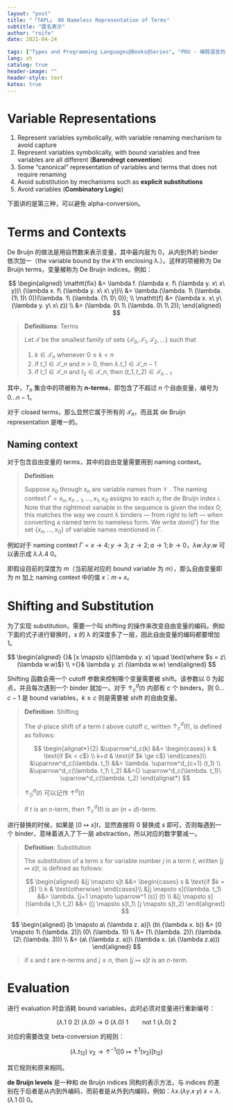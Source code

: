 ```yaml
---
layout: "post"
title: "「TAPL」 06 Nameless Representation of Terms"
subtitle: "匿名表示"
author: "roife"
date: 2021-04-24

tags: ["Types and Programming Languages@Books@Series", "PKU - 编程语言的设计原理@Courses@Series", "程序语言理论@Tags@Tags", "类型系统@Tags@Tags"]
lang: zh
catalog: true
header-image: ""
header-style: text
katex: true
---
```


# Variable Representations

1. Represent variables symbolically, with variable renaming mechanism to avoid capture
2. Represent variables symbolically, with bound variables and free variables are all different (**Barendregt convention**)
3. Some “canonical” representation of variables and terms that does not require renaming
4. Avoid substitution by mechanisms such as **explicit substitutions**
5. Avoid variables (**Combinatory Logic**)

下面讲的是第三种，可以避免 alpha-conversion。

# Terms and Contexts

De Bruijn 的做法是用自然数来表示变量，其中最内层为 $0$，从内到外的 binder 依次加一（the
variable bound by the $k$'th enclosing λ.）。这样的项被称为 De Bruijn terms，变量被称为 De Bruijn indices。例如：

$$
\begin{aligned}
    \mathtt{fix} &= \lambda f. (\lambda x. f\ (\lambda y. x\ x\ y))\ (\lambda x. f\ (\lambda y. x\ x\ y))\\
    &= \lambda.(\lambda. 1\ (\lambda. (1\ 1)\ 0))(\lambda. 1\ (\lambda. (1\ 1)\ 0)); \\
    \mathtt{f} &= (\lambda x. x\ y\ (\lambda y. y\ x\ z)) \\
    &= (\lambda. 0\ 1\ (\lambda. 0\ 1\ 2));
\end{aligned}
$$

> **Definitions**: Terms
>
> Let $\mathcal{T}$ be the smallest family of sets $\{\mathcal{T}_0, \mathcal{T}_1, \mathcal{T}_2, \dots\}$ such that
> 1. $k \in \mathcal{T}_n$ whenever $0 \le k < n$
> 2. if $t\_1 \in \mathcal{T}\_n$ and $n > 0$, then $\lambda. t\_1 \in \mathcal{T}\_{n-1}$
> 3. if $t\_1 \in \mathcal{T}\_n$ and $t_2 \in \mathcal{T}\_n$, then $(t\_1, t\_2) \in \mathcal{T}_{n-1}$

其中，$T_n$ 集合中的项被称为 **$n$-terms**，即包含了不超过 $n$ 个自由变量，编号为 $0 \dots n-1$。

对于 closed terms，那么显然它属于所有的 $\mathcal{T}_n$，而且其 de Bruijn representation 是唯一的。

## Naming context

对于包含自由变量的 terms，其中的自由变量需要用到 naming context。

> **Definition**
>
> Suppose $x_0$ through $x_n$ are variable names from $\mathcal{V}$ . The naming context $\Gamma = x_n, x_{n−1}, \dots, x_1, x_0$ assigns to each $x_i$ the de Bruijn index $i$. Note that the rightmost variable in the sequence is given the index $0$; this matches the way we count λ binders — from right to left — when converting a named term to nameless form. We write $dom(Γ)$ for the set $\{x_n, \dots ,x_0\}$ of variable names mentioned in $\Gamma$.

例如对于 naming context $\Gamma = x \rightarrow 4; y \rightarrow 3; z \rightarrow 2; a \rightarrow 1; b \rightarrow 0$，$\lambda w. \lambda y. w$ 可以表示成 $\lambda . \lambda . 4\ 0$。

即假设目前的深度为 $m$（当前层对应的 bound variable 为 $m$），那么自由变量即为 $m$ 加上 naming context 中的值 $x$：$m+x$。

# Shifting and Substitution

为了实现 substitution，需要一个叫 shifting 的操作来改变自由变量的编码。例如下面的式子进行替换时，$s$ 的 λ 的深度多了一层，因此自由变量的编码都要增加 $1$。

$$
\begin{aligned}
     {}& [x \mapsto s](\lambda y. x) \quad \text{where $s = z\ (\lambda w.w)$} \\
    ={}& \lambda y. z\ (\lambda w.w)
\end{aligned}
$$

Shifting 函数会用一个 cutoff 参数来控制哪个变量需要被 shift。该参数以 $0$ 为起点，并且每次遇到一个 binder 就加一。对于 $\uparrow^d_c(t)$ 内部有 $c$ 个 binders，则 $0 \dots c-1$ 是 bound variables，$k \ge c$ 则是需要被 shift 的自由变量。

> **Definition**: Shifting
>
> The $d$-place shift of a term $t$ above cutoff $c$, written $\uparrow^d_c (t)$, is defined as follows:
>
> $$
> \begin{alignat*}{2}
> &\uparrow^d_c(k) &&=
>     \begin{cases}
>         k & \text{if $k < c$} \\
>         k+d & \text{if $k \ge c$}
>     \end{cases}\\
> &\uparrow^d_c(\lambda. t_1) &&= \lambda. \uparrow^d_{c+1} (t_1) \\
> &\uparrow^d_c(\lambda. t_1\ t_2) &&={} \uparrow^d_c(\lambda. t_1)\ \uparrow^d_c(\lambda. t_2)
> \end{alignat*}
> $$
>
> $\uparrow^d_0 (t)$ 可以记作 $\uparrow^d (t)$

>  if $t$ is an $n$-term, then $\uparrow^d_c (t)$ is an $(n+d)$-term.

进行替换的时候，如果是 $[0 \mapsto s]t$，显然直接将 $0$ 替换成 $s$ 即可，否则每遇到一个 binder，意味着进入了下一层 abstraction，所以对应的数字要减一。

> **Definition**: Substitution
>
> The substitution of a term $s$ for variable number $j$ in a term $t$, written $[j \mapsto s]t$, is defined as follows:
>
> $$
> \begin{aligned}
> &[j \mapsto s]t &&=
>   \begin{cases}
>       s & \text{if $k = j$} \\
>       k & \text{otherwise}
>   \end{cases}\\
> &[j \mapsto s](\lambda. t_1) &&= \lambda. [j+1 \mapsto \uparrow^1 (s)] (t) \\
> &[j \mapsto s](\lambda t_1\ t_2) &&= ([j \mapsto s]t_1\ [j \mapsto s]t_2)
> \end{aligned}
> $$

$$
\begin{aligned}
    [b \mapsto a\ (\lambda z. a)]\ (b\ (\lambda x. b)) &= [0 \mapsto 1\ (\lambda. 2)]\ (0\ (\lambda. 1)) \\
    &= (1\ (\lambda. 2))\ (\lambda. (2\ (\lambda. 3))) \\
    &= (a\ (\lambda z. a))\ (\lambda x. (a\ (\lambda z.a)))
\end{aligned}
$$

> if $s$ and $t$ are $n$-terms and $j \le n$, then $[j \mapsto s]t$ is an $n$-term.


# Evaluation

进行 evaluation 时会消耗 bound variables，此时必须对变量进行重新编号：

$$
(\lambda. 1\ 0\ 2)\ (\lambda. 0) \rightarrow 0\ (\lambda. 0)\ 1 \qquad \text{not $1\ (\lambda.0)\ 2$}
$$

对应的需要改变 beta-conversion 的规则：

$$
(\lambda. t_{12})\ v_2 \rightarrow \uparrow^{-1}([0 \mapsto \uparrow^1(v_2)]t_{12}) \tag{E-AppAbs}
$$

其它规则和原来相同。

**de Bruijn levels** 是一种和 de Bruijn indices 同构的表示方法，与 indices 的差别在于后者是从内到外编码，而前者是从外到内编码，例如：$\lambda x. (\lambda y. x\ y)\ x = \lambda. (\lambda. 1\ 0)\ 0$。